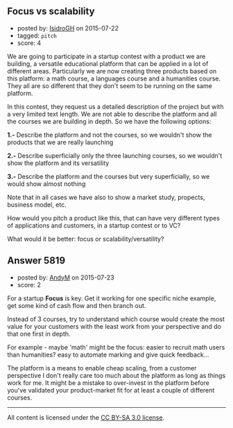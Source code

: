 ## Focus vs scalability

- posted by: [IsidroGH](https://stackexchange.com/users/2902084/isidrogh) on 2015-07-22
- tagged: `pitch`
- score: 4

We are going to participate in a startup contest with a product we are building, a versatile educational platform that can be applied in a lot of different areas. Particularly we are now creating three products based on this platform: a math course, a languages course and a humanities course. They all are so different that they don't seem to be running on the same platform.

In this contest, they request us a detailed description of the project but with a very limited text length. We are not able to describe the platform and all the courses we are building in depth. So we have the following options:

**1.-** Describe the platform and not the courses, so we wouldn't show the products that we are really launching
    
**2.-** Describe superficially only the three launching courses, so we wouldn't show the platform and its versatility
    
**3.-** Describe the platform and the courses but very superficially, so we would show almost nothing

Note that in all cases we have also to show a market study, propects, business model, etc.

How would you pitch a product like this, that can have very different types of applications and customers, in a startup contest or to VC?

What would it be better: focus or scalability/versatility?


## Answer 5819

- posted by: [AndyM](https://stackexchange.com/users/6787/andym) on 2015-07-23
- score: 2

For a startup **Focus** is key. Get it working for one specific niche example, get some kind of cash flow and then branch out.

Instead of 3 courses, try to understand which course would create the most value for your customers with the least work from your perspective and do that one first in depth.

For example - maybe 'math' might be the focus:
 easier to recruit math users than humanities? 
 easy to automate marking and give quick feedback...

The platform is a means to enable cheap scaling, from a customer perspective I don't really care too much about the platform as long as things work for me. It might be a mistake to over-invest in the platform before you've validated your product-market fit for at least a couple of different courses.





---

All content is licensed under the [CC BY-SA 3.0 license](https://creativecommons.org/licenses/by-sa/3.0/).

